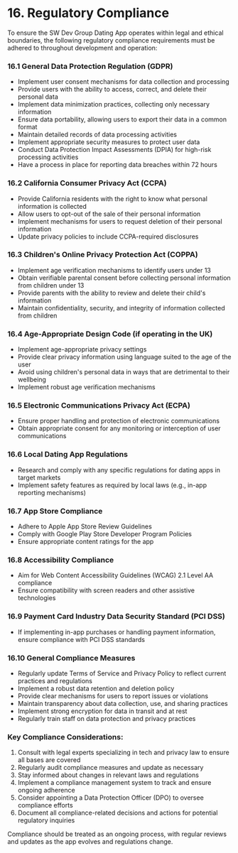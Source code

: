 # 16. Regulatory Compliance

To ensure the SW Dev Group Dating App operates within legal and ethical boundaries, the following regulatory compliance requirements must be adhered to throughout development and operation:

### 16.1 General Data Protection Regulation (GDPR)
- Implement user consent mechanisms for data collection and processing
- Provide users with the ability to access, correct, and delete their personal data
- Implement data minimization practices, collecting only necessary information
- Ensure data portability, allowing users to export their data in a common format
- Maintain detailed records of data processing activities
- Implement appropriate security measures to protect user data
- Conduct Data Protection Impact Assessments (DPIA) for high-risk processing activities
- Have a process in place for reporting data breaches within 72 hours

### 16.2 California Consumer Privacy Act (CCPA)
- Provide California residents with the right to know what personal information is collected
- Allow users to opt-out of the sale of their personal information
- Implement mechanisms for users to request deletion of their personal information
- Update privacy policies to include CCPA-required disclosures

### 16.3 Children's Online Privacy Protection Act (COPPA)
- Implement age verification mechanisms to identify users under 13
- Obtain verifiable parental consent before collecting personal information from children under 13
- Provide parents with the ability to review and delete their child's information
- Maintain confidentiality, security, and integrity of information collected from children

### 16.4 Age-Appropriate Design Code (if operating in the UK)
- Implement age-appropriate privacy settings
- Provide clear privacy information using language suited to the age of the user
- Avoid using children's personal data in ways that are detrimental to their wellbeing
- Implement robust age verification mechanisms

### 16.5 Electronic Communications Privacy Act (ECPA)
- Ensure proper handling and protection of electronic communications
- Obtain appropriate consent for any monitoring or interception of user communications

### 16.6 Local Dating App Regulations
- Research and comply with any specific regulations for dating apps in target markets
- Implement safety features as required by local laws (e.g., in-app reporting mechanisms)

### 16.7 App Store Compliance
- Adhere to Apple App Store Review Guidelines
- Comply with Google Play Store Developer Program Policies
- Ensure appropriate content ratings for the app

### 16.8 Accessibility Compliance
- Aim for Web Content Accessibility Guidelines (WCAG) 2.1 Level AA compliance
- Ensure compatibility with screen readers and other assistive technologies

### 16.9 Payment Card Industry Data Security Standard (PCI DSS)
- If implementing in-app purchases or handling payment information, ensure compliance with PCI DSS standards

### 16.10 General Compliance Measures
- Regularly update Terms of Service and Privacy Policy to reflect current practices and regulations
- Implement a robust data retention and deletion policy
- Provide clear mechanisms for users to report issues or violations
- Maintain transparency about data collection, use, and sharing practices
- Implement strong encryption for data in transit and at rest
- Regularly train staff on data protection and privacy practices

### Key Compliance Considerations:
1. Consult with legal experts specializing in tech and privacy law to ensure all bases are covered
2. Regularly audit compliance measures and update as necessary
3. Stay informed about changes in relevant laws and regulations
4. Implement a compliance management system to track and ensure ongoing adherence
5. Consider appointing a Data Protection Officer (DPO) to oversee compliance efforts
6. Document all compliance-related decisions and actions for potential regulatory inquiries

Compliance should be treated as an ongoing process, with regular reviews and updates as the app evolves and regulations change.

